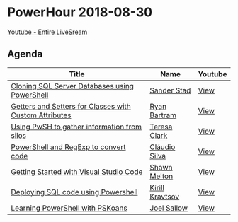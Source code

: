 # PowerHour 2018-08-30

[Youtube - Entire LiveSream](https://www.youtube.com/watch?v=3Yq4sVWJrWo)

## Agenda

Title                                                               | Name                                                 | Youtube
------------------------------------------------------------------- | ---------------------------------------------------- | --------------------------------------
[Cloning SQL Server Databases using PowerShell](sanderstad)         | [Sander Stad](https://github.com/sanderstad) | [View](https://youtu.be/3Yq4sVWJrWo?t=17s)
[Getters and Setters for Classes with Custom Attributes](rdbartram) | [Ryan Bartram](https://github.com/rdbartram) | [View](https://youtu.be/3Yq4sVWJrWo?t=9m21s)
[Using PwSH to gather information from silos](TClark000)            | [Teresa Clark](https://github.com/TClark000) | [View](https://youtu.be/3Yq4sVWJrWo?t=19m25s)
[PowerShell and RegExp to convert code](ClaudioESSilva)             | [Cláudio Silva](https://github.com/ClaudioESSilva) | [View](https://youtu.be/3Yq4sVWJrWo?t=25m9s)
[Getting Started with Visual Studio Code](wsmelton)                 | [Shawn Melton](https://github.com/wsmelton) | [View](https://youtu.be/3Yq4sVWJrWo?t=32m49s)
[Deploying SQL code using Powershell](nvarscar)                     | [Kirill Kravtsov](https://github.com/nvarscar) | [View](https://youtu.be/3Yq4sVWJrWo?t=43m24s)
[Learning PowerShell with PSKoans](vexx32)                          | [Joel Sallow](https://github.com/vexx32) | [View](https://youtu.be/3Yq4sVWJrWo?t=54m)

